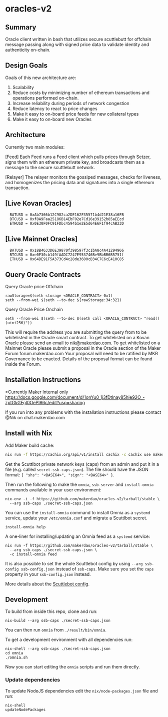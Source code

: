 # oracles-v2

## Summary

Oracle client written in bash that utilizes secure scuttlebutt for offchain message passing along with signed price data to validate identity and authenticity on-chain.

## Design Goals

Goals of this new architecture are:
  1. Scalability
  2. Reduce costs by minimizing number of ethereum transactions and operations performed on-chain.
  3. Increase reliability during periods of network congestion
  4. Reduce latency to react to price changes
  5. Make it easy to on-board price feeds for new collateral types
  6. Make it easy to on-board new Oracles
 
## Architecture
Currently two main modules:

[Feed]
Each Feed runs a Feed client which pulls prices through Setzer, signs them with an ethereum private key, and broadcasts them as a message to the secure scuttlebutt network.

[Relayer]
The relayer monitors the gossiped messages, checks for liveness, and homogenizes the pricing data and signatures into a single ethereum transaction.

## [Live Kovan Oracles]
      BATUSD = 0xAb7366b12C982ca2DE162F35571b4d21E38a16FB
      BTCUSD = 0xf8A9Faa25186B14EbF02e7Cd16e39152b85aEEcd
      ETHUSD = 0x0E30F0FC91FDbc4594b1e2E5d64E6F1f94cAB23D

## [Live Mainnet Oracles]
      BATUSD = 0x18B4633D6E39870f398597f3c1bA8c4A41294966
      BTCUSD = 0xe0F30cb149fAADC7247E953746Be9BbBB6B5751f
      ETHUSD = 0x64DE91F5A373Cd4c28de3600cB34C7C6cE410C85

## Query Oracle Contracts

Query Oracle price Offchain   
```
rawStorage=$(seth storage <ORACLE_CONTRACT> 0x1)
seth --from-wei $(seth --to-dec ${rawStorage:34:32})
```

Query Oracle Price Onchain

```
seth --from-wei $(seth --to-dec $(seth call <ORACLE_CONTRACT> "read()(uint256)"))
```
This will require the address you are submitting the query from to be whitelisted in the Oracle smart contract.
To get whitelisted on a Kovan Oracle please send an email to nik@makerdao.com.
To get whitelisted on a Mainnet Oracle please submit a proposal in the Oracle section of the Maker Forum forum.makerdao.com
Your proposal will need to be ratified by MKR Governance to be enacted. Details of the proposal format can be found inside the Forum.

## Installation Instructions

*Currently Maker Internal only
https://docs.google.com/document/d/1onYu0_1j3fDtInay85hie92O_-zptGkGFgI0OePI86c/edit?usp=sharing

If you run into any problems with the installation instructions please contact @Nik on chat.makerdao.com

## Install with Nix

Add Maker build cache:

```sh
nix run -f https://cachix.org/api/v1/install cachix -c cachix use maker
```

Get the Scuttlbot private network keys (caps) from an admin and put it in a file
(e.g. called `secret-ssb-caps.json`). The file should have the JSON format:
`{ "shs": "<BASE64>", "sign": "<BASE64>" }`.

Then run the following to make the `omnia`, `ssb-server` and `install-omnia`
commands available in your user environment:

```
nix-env -i -f https://github.com/makerdao/oracles-v2/tarball/stable \
  --arg ssb-caps ./secret-ssb-caps.json
```

You can use the `install-omnia` command to install Omnia as a `systemd` service,
update your `/etc/omnia.conf` and migrate a Scuttlbot secret.

```
install-omnia help
```

A one-liner for installing/updating an Omnia feed as a `systemd` service:

```
nix run -f https://github.com/makerdao/oracles-v2/tarball/stable \
  --arg ssb-caps ./secret-ssb-caps.json \
  -c install-omnia feed
```

It is also possible to set the whole Scuttlebot config by using `--arg ssb-config
ssb-config.json` instead of `ssb-caps`. Make sure you set the `caps` property in your
`ssb-config.json` instead.

More details about the [Scuttlebot config](https://github.com/ssbc/ssb-config#configuration).

## Development

To build from inside this repo, clone and run:

```
nix-build --arg ssb-caps ./secret-ssb-caps.json
```

You can then run `omnia` from `./result/bin/omnia`.

To get a development environment with all dependencies run:

```
nix-shell --arg ssb-caps ./secret-ssb-caps.json
cd omnia
./omnia.sh
```

Now you can start editing the `omnia` scripts and run them directly.

### Update dependencies

To update NodeJS dependencies edit the `nix/node-packages.json` file and run:

```
nix-shell
updateNodePackages
```
